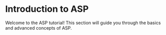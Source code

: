 # Introduction to ASP

Welcome to the ASP tutorial! This section will guide you through the basics and advanced concepts of ASP.
